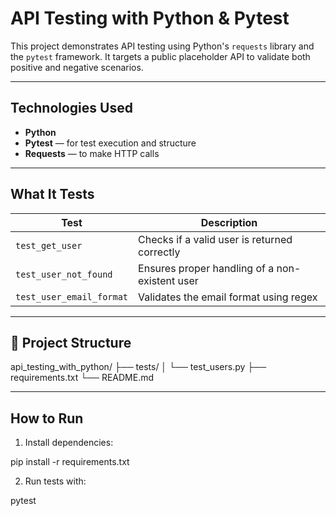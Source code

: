 # API Testing with Python & Pytest

This project demonstrates API testing using Python's `requests` library and the `pytest` framework. It targets a public placeholder API to validate both positive and negative scenarios.

---

## Technologies Used

- **Python**
- **Pytest** — for test execution and structure
- **Requests** — to make HTTP calls

---

## What It Tests

| Test | Description |
|------|-------------|
| `test_get_user` | Checks if a valid user is returned correctly |
| `test_user_not_found` | Ensures proper handling of a non-existent user |
| `test_user_email_format` | Validates the email format using regex |

---

## 📁 Project Structure

api_testing_with_python/
├── tests/
│ └── test_users.py
├── requirements.txt
└── README.md


---

## How to Run

1. Install dependencies:
   
pip install -r requirements.txt

2. Run tests with:
   
pytest

